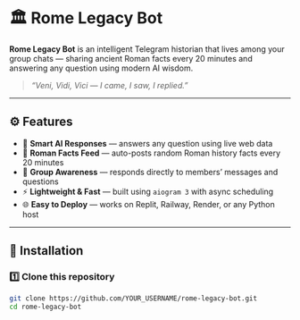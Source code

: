 # 🏛 Rome Legacy Bot

**Rome Legacy Bot** is an intelligent Telegram historian that lives among your group chats — sharing ancient Roman facts every 20 minutes and answering any question using modern AI wisdom.

> *“Veni, Vidi, Vici — I came, I saw, I replied.”*

---

## ⚙️ Features

- 🧠 **Smart AI Responses** — answers any question using live web data  
- 🏺 **Roman Facts Feed** — auto-posts random Roman history facts every 20 minutes  
- 💬 **Group Awareness** — responds directly to members’ messages and questions  
- ⚡ **Lightweight & Fast** — built using `aiogram 3` with async scheduling  
- 🌐 **Easy to Deploy** — works on Replit, Railway, Render, or any Python host  

---

## 🧩 Installation

### 1️⃣ Clone this repository
```bash
git clone https://github.com/YOUR_USERNAME/rome-legacy-bot.git
cd rome-legacy-bot

